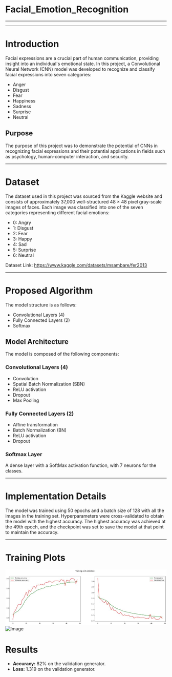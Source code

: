 # Facial_Emotion_Recognition
---
---



# Introduction

Facial expressions are a crucial part of human communication, providing insight into an individual's emotional state. In this project, a Convolutional Neural Network (CNN) model was developed to recognize and classify facial expressions into seven categories:
- Anger
- Disgust
- Fear
- Happiness
- Sadness
- Surprise
- Neutral

## Purpose
The purpose of this project was to demonstrate the potential of CNNs in recognizing facial expressions and their potential applications in fields such as psychology, human-computer interaction, and security.

---
# Dataset
The dataset used in this project was sourced from the Kaggle website and consists of approximately 37,000 well-structured 48 × 48 pixel gray-scale images of faces. Each image was classified into one of the seven categories representing different facial emotions:
- 0: Angry
- 1: Disgust
- 2: Fear
- 3: Happy
- 4: Sad
- 5: Surprise
- 6: Neutral

Dataset Link: <https://www.kaggle.com/datasets/msambare/fer2013>

---

# Proposed Algorithm
The model structure is as follows:
- Convolutional Layers (4)
- Fully Connected Layers (2)
- Softmax

## Model Architecture
The model is composed of the following components:

### Convolutional Layers (4)
- Convolution
- Spatial Batch Normalization (SBN)
- ReLU activation
- Dropout
- Max Pooling

### Fully Connected Layers (2)
- Affine transformation
- Batch Normalization (BN)
- ReLU activation
- Dropout

### Softmax Layer
A dense layer with a SoftMax activation function, with 7 neurons for the classes.

---
# Implementation Details
The model was trained using 50 epochs and a batch size of 128 with all the images in the training set. Hyperparameters were cross-validated to obtain the model with the highest accuracy. The highest accuracy was achieved at the 49th epoch, and the checkpoint was set to save the model at that point to maintain the accuracy.

---
# Training Plots
![Example Image](Images/Plots.jpg)
![Image](Images/Confusion_matrix.jpeg)



# Results
- **Accuracy:** 82% on the validation generator.
- **Loss:** 1.319 on the validation generator.
